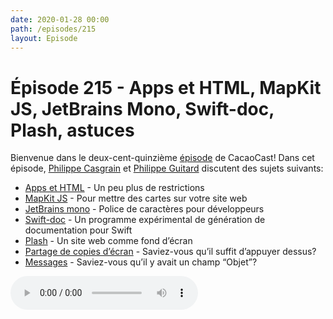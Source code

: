 ```yaml
---
date: 2020-01-28 00:00
path: /episodes/215
layout: Episode
---
```

# Épisode 215 - Apps et HTML, MapKit JS, JetBrains Mono, Swift-doc, Plash, astuces
<p>Bienvenue dans le deux-cent-quinzi&egrave;me&nbsp;<a href="https://cacaocast.com/media/cacaocast_215.mp3" title="CacaoCast Episode 215">épisode</a> de CacaoCast! Dans cet épisode, <a href="http://www.twitter.com/philippec" title="Philippe Casgrain sur Twitter">Philippe Casgrain</a> et <a href="http://www.twitter.com/philippeguitard" title="Philippe Guitard sur Twitter">Philippe Guitard</a> discutent des sujets suivants:</p>
<ul>
<li><a href="https://developer.apple.com/news/?id=01212020a" title="Apps et HTML">Apps et HTML</a> - Un peu plus de restrictions</li>
<li><a href="https://developer.apple.com/documentation/mapkitjs" title="MapKit JS">MapKit JS</a> - Pour mettre des cartes sur votre site web</li>
<li><a href="https://www.jetbrains.com/lp/mono/" title="JetBrains mono">JetBrains mono</a> - Police de caractères pour développeurs</li>
<li><a href="https://github.com/SwiftDocOrg/swift-doc" title="Swift-doc">Swift-doc</a> - Un programme expérimental de génération de documentation pour Swift</li>
<li><a href="https://sindresorhus.com/plash" title="Plash">Plash</a> - Un site web comme fond d’écran</li>
<li><a href="https://twitter.com/joeyabanks/status/1220415524204695557" title="Partage de copies d’écran">Partage de copies d’écran</a> - Saviez-vous qu’il suffit d’appuyer dessus?</li>
<li><a href="https://twitter.com/cabel/status/1214986804476014592" title="Messages">Messages</a> - Saviez-vous qu’il y avait un champ “Objet”?</li>
</ul>
<p><audio controls><source src="https://cacaocast.com/media/cacaocast_215.mp3" type="audio/mpeg"><source src="https://cacaocast.com/media/cacaocast_215.mp3" type="audio/mp4">Votre navigateur ne supporte pas l'élément audio / Your browser does not support the audio element.</audio></p>
